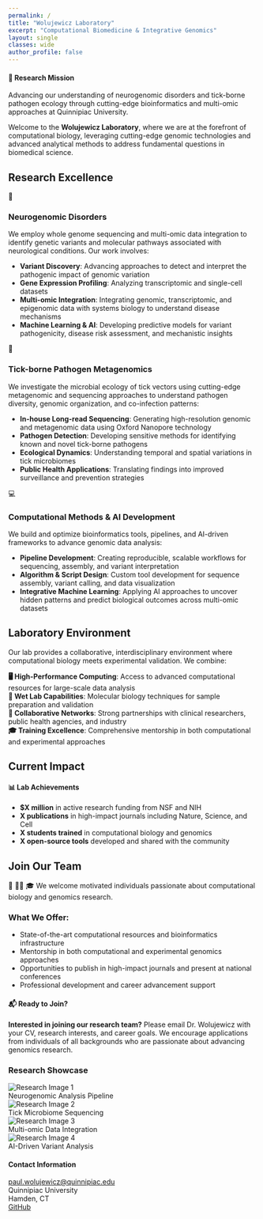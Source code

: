 ```yaml
---
permalink: /
title: "Wolujewicz Laboratory"
excerpt: "Computational Biomedicine & Integrative Genomics"
layout: single
classes: wide
author_profile: false
---
```


<div class="main-content">

<div class="notice--info">
<h4>🧬 Research Mission</h4>
Advancing our understanding of neurogenomic disorders and tick-borne pathogen ecology through cutting-edge bioinformatics and multi-omic approaches at Quinnipiac University.
</div>

Welcome to the **Wolujewicz Laboratory**, where we are at the forefront of computational biology, leveraging cutting-edge genomic technologies and advanced analytical methods to address fundamental questions in biomedical science.

## Research Excellence

<div class="research-grid">
  <div class="research-card">
    <span class="research-icon">🧠</span>
    <h3>Neurogenomic Disorders</h3>
    <p>We employ whole genome sequencing and multi-omic data integration to identify genetic variants and molecular pathways associated with neurological conditions. Our work involves:</p>
    <ul>
      <li><strong>Variant Discovery</strong>: Advancing approaches to detect and interpret the pathogenic impact of genomic variation</li>
      <li><strong>Gene Expression Profiling</strong>: Analyzing transcriptomic and single-cell datasets</li>
      <li><strong>Multi-omic Integration</strong>: Integrating genomic, transcriptomic, and epigenomic data with systems biology to understand disease mechanisms</li>
      <li><strong>Machine Learning & AI</strong>: Developing predictive models for variant pathogenicity, disease risk assessment, and mechanistic insights</li>
    </ul>
  </div>
  
  <div class="research-card">
    <span class="research-icon">🔬</span>
    <h3>Tick-borne Pathogen Metagenomics</h3>
    <p>We investigate the microbial ecology of tick vectors using cutting-edge metagenomic and sequencing approaches to understand pathogen diversity, genomic organization, and co-infection patterns:</p>
    <ul>
      <li><strong>In-house Long-read Sequencing</strong>: Generating high-resolution genomic and metagenomic data using Oxford Nanopore technology</li>
      <li><strong>Pathogen Detection</strong>: Developing sensitive methods for identifying known and novel tick-borne pathogens</li>
      <li><strong>Ecological Dynamics</strong>: Understanding temporal and spatial variations in tick microbiomes</li>
      <li><strong>Public Health Applications</strong>: Translating findings into improved surveillance and prevention strategies</li>
    </ul>
  </div>
  
  <div class="research-card">
    <span class="research-icon">💻</span>
    <h3>Computational Methods & AI Development</h3>
    <p>We build and optimize bioinformatics tools, pipelines, and AI-driven frameworks to advance genomic data analysis:</p>
    <ul>
      <li><strong>Pipeline Development</strong>: Creating reproducible, scalable workflows for sequencing, assembly, and variant interpretation</li>
      <li><strong>Algorithm & Script Design</strong>: Custom tool development for sequence assembly, variant calling, and data visualization</li>
      <li><strong>Integrative Machine Learning</strong>: Applying AI approaches to uncover hidden patterns and predict biological outcomes across multi-omic datasets</li>
    </ul>
  </div>
</div>

## Laboratory Environment

Our lab provides a collaborative, interdisciplinary environment where computational biology meets experimental validation. We combine:

**🖥️ High-Performance Computing**: Access to advanced computational resources for large-scale data analysis  
**🧪 Wet Lab Capabilities**: Molecular biology techniques for sample preparation and validation  
**🤝 Collaborative Networks**: Strong partnerships with clinical researchers, public health agencies, and industry  
**🎓 Training Excellence**: Comprehensive mentorship in both computational and experimental approaches

## Current Impact

<div class="notice--info">
<h4>📊 Lab Achievements</h4>
<ul>
<li><strong>$X million</strong> in active research funding from NSF and NIH</li>
<li><strong>X publications</strong> in high-impact journals including Nature, Science, and Cell</li>
<li><strong>X students trained</strong> in computational biology and genomics</li>
<li><strong>X open-source tools</strong> developed and shared with the community</li>
</ul>
</div>

## Join Our Team

🔬 👨‍🔬 🎓 We welcome motivated individuals passionate about computational biology and genomics research. 


### What We Offer:
- State-of-the-art computational resources and bioinformatics infrastructure
- Mentorship in both computational and experimental genomics approaches
- Opportunities to publish in high-impact journals and present at national conferences
- Professional development and career advancement support

<div class="notice--info">
<h4>📬 Ready to Join?</h4>
<strong>Interested in joining our research team?</strong> Please email Dr. Wolujewicz with your CV, research interests, and career goals. We encourage applications from individuals of all backgrounds who are passionate about advancing genomics research.
</div>

</div>

<div class="research-gallery">
  <h3>Research Showcase</h3>
  <div class="gallery-grid">
    <div class="gallery-item">
      <img src="/assets/images/research1.jpg" alt="Research Image 1">
      <div class="gallery-caption">
        Neurogenomic Analysis Pipeline
      </div>
    </div>
    <div class="gallery-item">
      <img src="/assets/images/research2.jpg" alt="Research Image 2">
      <div class="gallery-caption">
        Tick Microbiome Sequencing
      </div>
    </div>
    <div class="gallery-item">
      <img src="/assets/images/research3.jpg" alt="Research Image 3">
      <div class="gallery-caption">
        Multi-omic Data Integration
      </div>
    </div>
    <div class="gallery-item">
      <img src="/assets/images/research4.jpg" alt="Research Image 4">
      <div class="gallery-caption">
        AI-Driven Variant Analysis
      </div>
    </div>
  </div>
  
  <div class="contact-info">
    <h4>Contact Information</h4>
    <div class="contact-item">
      <i class="fas fa-envelope"></i>
      <a href="mailto:paul.wolujewicz@quinnipiac.edu">paul.wolujewicz@quinnipiac.edu</a>
    </div>
    <div class="contact-item">
      <i class="fas fa-university"></i>
      <span>Quinnipiac University</span>
    </div>
    <div class="contact-item">
      <i class="fas fa-map-marker-alt"></i>
      <span>Hamden, CT</span>
    </div>
    <div class="contact-item">
      <i class="fab fa-github"></i>
      <a href="https://github.com/pwolujewicz">GitHub</a>
    </div>
  </div>
</div>
